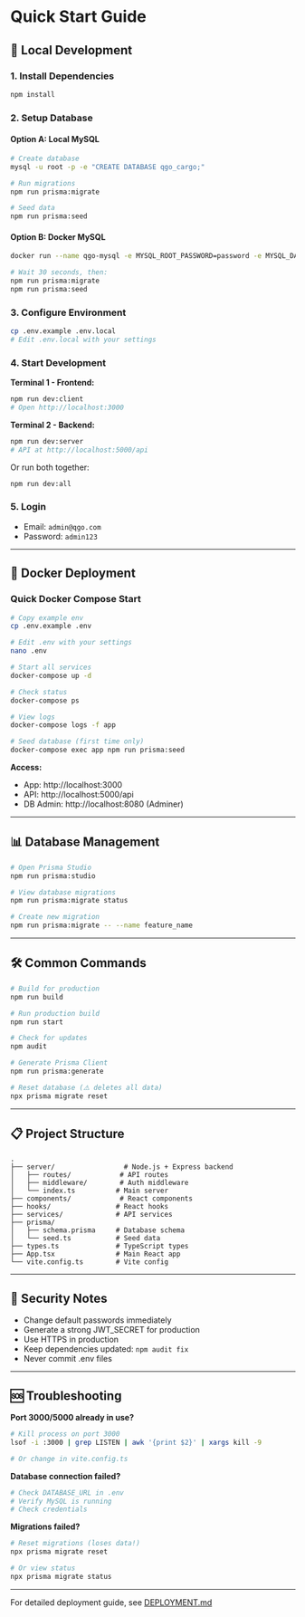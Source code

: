 # Quick Start Guide

## 🚀 Local Development

### 1. Install Dependencies
```bash
npm install
```

### 2. Setup Database

#### Option A: Local MySQL
```bash
# Create database
mysql -u root -p -e "CREATE DATABASE qgo_cargo;"

# Run migrations
npm run prisma:migrate

# Seed data
npm run prisma:seed
```

#### Option B: Docker MySQL
```bash
docker run --name qgo-mysql -e MYSQL_ROOT_PASSWORD=password -e MYSQL_DATABASE=qgo_cargo -p 3306:3306 -d mysql:8.0-alpine

# Wait 30 seconds, then:
npm run prisma:migrate
npm run prisma:seed
```

### 3. Configure Environment
```bash
cp .env.example .env.local
# Edit .env.local with your settings
```

### 4. Start Development

**Terminal 1 - Frontend:**
```bash
npm run dev:client
# Open http://localhost:3000
```

**Terminal 2 - Backend:**
```bash
npm run dev:server
# API at http://localhost:5000/api
```

Or run both together:
```bash
npm run dev:all
```

### 5. Login
- Email: `admin@qgo.com`
- Password: `admin123`

---

## 🐳 Docker Deployment

### Quick Docker Compose Start

```bash
# Copy example env
cp .env.example .env

# Edit .env with your settings
nano .env

# Start all services
docker-compose up -d

# Check status
docker-compose ps

# View logs
docker-compose logs -f app

# Seed database (first time only)
docker-compose exec app npm run prisma:seed
```

**Access:**
- App: http://localhost:3000
- API: http://localhost:5000/api
- DB Admin: http://localhost:8080 (Adminer)

---

## 📊 Database Management

```bash
# Open Prisma Studio
npm run prisma:studio

# View database migrations
npm run prisma:migrate status

# Create new migration
npm run prisma:migrate -- --name feature_name
```

---

## 🛠️ Common Commands

```bash
# Build for production
npm run build

# Run production build
npm run start

# Check for updates
npm audit

# Generate Prisma Client
npm run prisma:generate

# Reset database (⚠️ deletes all data)
npx prisma migrate reset
```

---

## 📋 Project Structure

```
.
├── server/                 # Node.js + Express backend
│   ├── routes/            # API routes
│   ├── middleware/        # Auth middleware
│   └── index.ts          # Main server
├── components/            # React components
├── hooks/                # React hooks
├── services/             # API services
├── prisma/
│   ├── schema.prisma     # Database schema
│   └── seed.ts           # Seed data
├── types.ts              # TypeScript types
├── App.tsx               # Main React app
└── vite.config.ts        # Vite config
```

---

## 🔐 Security Notes

- Change default passwords immediately
- Generate a strong JWT_SECRET for production
- Use HTTPS in production
- Keep dependencies updated: `npm audit fix`
- Never commit .env files

---

## 🆘 Troubleshooting

**Port 3000/5000 already in use?**
```bash
# Kill process on port 3000
lsof -i :3000 | grep LISTEN | awk '{print $2}' | xargs kill -9

# Or change in vite.config.ts
```

**Database connection failed?**
```bash
# Check DATABASE_URL in .env
# Verify MySQL is running
# Check credentials
```

**Migrations failed?**
```bash
# Reset migrations (loses data!)
npx prisma migrate reset

# Or view status
npx prisma migrate status
```

---

For detailed deployment guide, see [DEPLOYMENT.md](./DEPLOYMENT.md)
